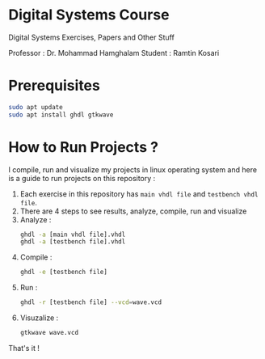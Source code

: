 # Digital Systems Course
Digital Systems Exercises, Papers and Other Stuff

Professor : Dr. Mohammad Hamghalam
Student : Ramtin Kosari

# Prerequisites
```bash
sudo apt update
sudo apt install ghdl gtkwave
```

# How to Run Projects ?
I compile, run and visualize my projects in linux operating system and here is a guide to run projects on this repository :
1. Each exercise in this repository has ```main vhdl file``` and ```testbench vhdl file```.
2. There are 4 steps to see results, analyze, compile, run and visualize
3. Analyze :
    ```bash
    ghdl -a [main vhdl file].vhdl
    ghdl -a [testbench file].vhdl
    ```
5. Compile :
    ```bash
    ghdl -e [testbench file]
    ```
6. Run :
    ```bash
    ghdl -r [testbench file] --vcd=wave.vcd
    ```
8. Visuzalize :
   ```bash
   gtkwave wave.vcd
   ```
That's it !
